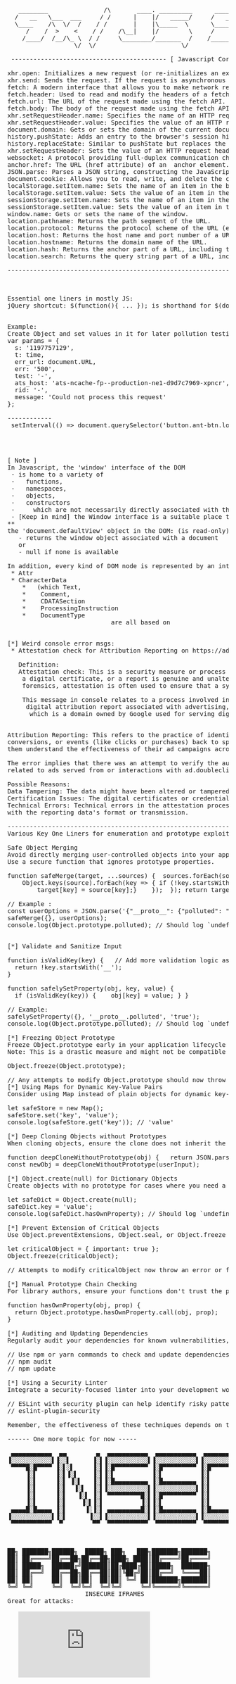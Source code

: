 <pre>


   ________               /\       ____. _________      _________      .__                  .__  .__        
  /   __   \___  ___     / /      |    |/   _____/     /   _____/ ____ |  |__   ____   ____ |  | |__| ____  
  \____    /\  \/  /    / /       |    |\_____  \      \_____  \_/ ___\|  |  \ /  _ \ /  _ \|  | |  |/    \ 
     /    /  >    <    / /    /\__|    |/        \     /        \  \___|   Y  (  <_> |  <_> )  |_|  |   |  \
    /____/  /__/\_ \  / /     \________/_______  /    /_______  /\___  >___|  /\____/ \____/|____/__|___|  /
                  \/  \/                       \/             \/     \/     \/                           \/ 

 ------------------------------------------ [ Javascript Core Methods / Functions    ] --------------------------------------------------

xhr.open: Initializes a new request (or re-initializes an existing one) in an XMLHttpRequest object with a specified method and URL.
xhr.send: Sends the request. If the request is asynchronous (which is the default), this method returns as soon as the request is sent.
fetch: A modern interface that allows you to make network requests similar to XMLHttpRequest. It returns promises and is more powerful and flexible.
fetch.header: Used to read and modify the headers of a fetch request.
fetch.url: The URL of the request made using the fetch API.
fetch.body: The body of the request made using the fetch API, used to specify the data to be sent to the server.
xhr.setRequestHeader.name: Specifies the name of an HTTP request header to be set before sending a request with XMLHttpRequest.
xhr.setRequestHeader.value: Specifies the value of an HTTP request header to be set with setRequestHeader.
document.domain: Gets or sets the domain of the current document, used for same-origin policy.
history.pushState: Adds an entry to the browser's session history stack, allowing you to change the URL without reloading the page.
history.replaceState: Similar to pushState but replaces the current entry in the session history stack.
xhr.setRequestHeader: Sets the value of an HTTP request header when using XMLHttpRequest.
websocket: A protocol providing full-duplex communication channels over a single TCP connection, used for real-time data transfer between a client and a server.
anchor.href: The URL (href attribute) of an <a> anchor element.
JSON.parse: Parses a JSON string, constructing the JavaScript value or object described by the string.
document.cookie: Allows you to read, write, and delete the cookies associated with the document.
localStorage.setItem.name: Sets the name of an item in the browser's local storage.
localStorage.setItem.value: Sets the value of an item in the browser's local storage.
sessionStorage.setItem.name: Sets the name of an item in the browser's session storage.
sessionStorage.setItem.value: Sets the value of an item in the browser's session storage.
window.name: Gets or sets the name of the window.
location.pathname: Returns the path segment of the URL.
location.protocol: Returns the protocol scheme of the URL (e.g., "http:" or "https:").
location.host: Returns the host name and port number of a URL.
location.hostname: Returns the domain name of the URL.
location.hash: Returns the anchor part of a URL, including the hash sign (#).
location.search: Returns the query string part of a URL, including the question mark (?).

--------------------------------------------------------------------------------------------------------------------------------------------------------

<!-- <img width="419" alt="image" src="https://github.com/djsubstance/Essential-JS-or-PHP-one-liners/assets/20057689/a944fd34-1e76-4001-8962-b97032901427"> -->

Essential one liners in mostly JS:
jQuery shortcut: $(function(){ ... }); is shorthand for $(document).ready(function(){ ... });

  
Example:
Create Object and set values in it for later pollution testing:
var params = {
  s: '1197757129',
  t: time,
  err_url: document.URL,
  err: '500',
  test: '-',
  ats_host: 'ats-ncache-fp--production-ne1-d9d7c7969-xpncr',
  rid: '-',
  message: 'Could not process this request'
};

------------
 setInterval(() => document.querySelector('button.ant-btn.load-more.ant-btn-primary')?.click(), 100);

 


[ Note ]
In Javascript, the 'window' interface of the DOM
 - is home to a variety of
 -   functions,
 -   namespaces,
 -   objects,
 -   constructors
 -     which are not necessarily directly associated with the concept of a user interface 'window'
 - [Keep in mind] the Window interface is a suitable place to include these items that need to be globally available.
**
the 'document.defaultView' object in the DOM: (is read-only)
   - returns the window object associated with a document
   or
   - null if none is available

In addition, every kind of DOM node is represented by an interface based on Node. 
 * Attr
 * CharacterData
    *   (which Text,
    *    Comment,
    *    CDATASection 
    *    ProcessingInstruction 
    *    DocumentType
                            are all based on


[*] Weird console error msgs:
 * Attestation check for Attribution Reporting on https://ad.doubleclick.net failed

   Definition:
   Attestation check: This is a security measure or process used to verify that a piece of data,
    a digital certificate, or a report is genuine and unaltered. In cybersecurity and digital
    forensics, attestation is often used to ensure that a system or a set of data has not been tampered with.

    This message in console relates to a process involved in verifying the integrity or authenticity of a 
     digital attribution report associated with advertising, specifically in the context of ad.doubleclick.net, 
      which is a domain owned by Google used for serving digital advertisements.


Attribution Reporting: This refers to the practice of identifying how users interact with advertising content and attributing actions, 
conversions, or events (like clicks or purchases) back to specific ads. Attribution reporting is crucial for advertisers as it helps
them understand the effectiveness of their ad campaigns across different platforms and media.

The error implies that there was an attempt to verify the authenticity or integrity of attribution reporting data
related to ads served from or interactions with ad.doubleclick.net, but this verification process did not succeed.  

Possible Reasons:
Data Tampering: The data might have been altered or tampered with, which could indicate a security issue or fraudulent activity
Certification Issues: The digital certificates or credentials used in the attestation process might be expired, invalid, or not configured.
Technical Errors: Technical errors in the attestation process, including issues with how the check was performed
with the reporting data's format or transmission.
 
--------------------------------------------------------------------------------------------------------------------------------
Various Key One Liners for enumeration and prototype exploitation:

Safe Object Merging
Avoid directly merging user-controlled objects into your application or system objects. 
Use a secure function that ignores prototype properties.

function safeMerge(target, ...sources) {  sources.forEach(source => {
    Object.keys(source).forEach(key => { if (!key.startsWith('__')) {
        target[key] = source[key];}    });  }); return target; }

// Example :
const userOptions = JSON.parse('{"__proto__": {"polluted": "true"}}');
safeMerge({}, userOptions);
console.log(Object.prototype.polluted); // Should log `undefined`


[*] Validate and Sanitize Input

function isValidKey(key) {   // Add more validation logic as needed
  return !key.startsWith('__');
}

function safelySetProperty(obj, key, value) {
  if (isValidKey(key)) {    obj[key] = value; } }

// Example:
safelySetProperty({}, '__proto__.polluted', 'true');
console.log(Object.prototype.polluted); // Should log `undefined`

[*] Freezing Object Prototype
Freeze Object.prototype early in your application lifecycle to prevent modifications.
Note: This is a drastic measure and might not be compatible with all libraries or frameworks.

Object.freeze(Object.prototype);

// Any attempts to modify Object.prototype should now throw an error
[*] Using Maps for Dynamic Key-Value Pairs
Consider using Map instead of plain objects for dynamic key-value stores to avoid prototype pollution risks.

let safeStore = new Map();
safeStore.set('key', 'value');
console.log(safeStore.get('key')); // 'value'

[*] Deep Cloning Objects without Prototypes
When cloning objects, ensure the clone does not inherit the prototype of the original. This prevents prototype pollution through cloned objects.

function deepCloneWithoutPrototype(obj) {   return JSON.parse(JSON.stringify(obj));  }
const newObj = deepCloneWithoutPrototype(userInput);

[*] Object.create(null) for Dictionary Objects
Create objects with no prototype for cases where you need a pure dictionary without inherited properties.

let safeDict = Object.create(null);
safeDict.key = 'value';
console.log(safeDict.hasOwnProperty); // Should log `undefined`

[*] Prevent Extension of Critical Objects
Use Object.preventExtensions, Object.seal, or Object.freeze to make critical objects immutable, depending on your needs.

let criticalObject = { important: true };
Object.freeze(criticalObject);

// Attempts to modify criticalObject now throw an error or fail silently in non-strict mode

[*] Manual Prototype Chain Checking
For library authors, ensure your functions don't trust the prototype chain implicitly.

function hasOwnProperty(obj, prop) {
  return Object.prototype.hasOwnProperty.call(obj, prop);
}

[*] Auditing and Updating Dependencies
Regularly audit your dependencies for known vulnerabilities, including prototype pollution, and update them as necessary.

// Use npm or yarn commands to check and update dependencies
// npm audit
// npm update

[*] Using a Security Linter
Integrate a security-focused linter into your development workflow to catch potential vulnerabilities early.

// ESLint with security plugin can help identify risky patterns
// eslint-plugin-security

Remember, the effectiveness of these techniques depends on the context in which they're applied.

------ One more topic for now -----
   
 ▄▄▄▄▄▄▄▄▄▄▄  ▄▄        ▄  ▄▄▄▄▄▄▄▄▄▄▄  ▄▄▄▄▄▄▄▄▄▄▄  ▄▄▄▄▄▄▄▄▄▄▄  ▄         ▄  ▄▄▄▄▄▄▄▄▄▄▄  ▄▄▄▄▄▄▄▄▄▄▄ 
▐░░░░░░░░░░░▌▐░░▌      ▐░▌▐░░░░░░░░░░░▌▐░░░░░░░░░░░▌▐░░░░░░░░░░░▌▐░▌       ▐░▌▐░░░░░░░░░░░▌▐░░░░░░░░░░░▌
 ▀▀▀▀█░█▀▀▀▀ ▐░▌░▌     ▐░▌▐░█▀▀▀▀▀▀▀▀▀ ▐░█▀▀▀▀▀▀▀▀▀ ▐░█▀▀▀▀▀▀▀▀▀ ▐░▌       ▐░▌▐░█▀▀▀▀▀▀▀█░▌▐░█▀▀▀▀▀▀▀▀▀ 
     ▐░▌     ▐░▌▐░▌    ▐░▌▐░▌          ▐░▌          ▐░▌          ▐░▌       ▐░▌▐░▌       ▐░▌▐░▌          
     ▐░▌     ▐░▌ ▐░▌   ▐░▌▐░█▄▄▄▄▄▄▄▄▄ ▐░█▄▄▄▄▄▄▄▄▄ ▐░▌          ▐░▌       ▐░▌▐░█▄▄▄▄▄▄▄█░▌▐░█▄▄▄▄▄▄▄▄▄ 
     ▐░▌     ▐░▌  ▐░▌  ▐░▌▐░░░░░░░░░░░▌▐░░░░░░░░░░░▌▐░▌          ▐░▌       ▐░▌▐░░░░░░░░░░░▌▐░░░░░░░░░░░▌
     ▐░▌     ▐░▌   ▐░▌ ▐░▌ ▀▀▀▀▀▀▀▀▀█░▌▐░█▀▀▀▀▀▀▀▀▀ ▐░▌          ▐░▌       ▐░▌▐░█▀▀▀▀█░█▀▀ ▐░█▀▀▀▀▀▀▀▀▀ 
     ▐░▌     ▐░▌    ▐░▌▐░▌          ▐░▌▐░▌          ▐░▌          ▐░▌       ▐░▌▐░▌     ▐░▌  ▐░▌          
 ▄▄▄▄█░█▄▄▄▄ ▐░▌     ▐░▐░▌ ▄▄▄▄▄▄▄▄▄█░▌▐░█▄▄▄▄▄▄▄▄▄ ▐░█▄▄▄▄▄▄▄▄▄ ▐░█▄▄▄▄▄▄▄█░▌▐░▌      ▐░▌ ▐░█▄▄▄▄▄▄▄▄▄ 
▐░░░░░░░░░░░▌▐░▌      ▐░░▌▐░░░░░░░░░░░▌▐░░░░░░░░░░░▌▐░░░░░░░░░░░▌▐░░░░░░░░░░░▌▐░▌       ▐░▌▐░░░░░░░░░░░▌
 ▀▀▀▀▀▀▀▀▀▀▀  ▀        ▀▀  ▀▀▀▀▀▀▀▀▀▀▀  ▀▀▀▀▀▀▀▀▀▀▀  ▀▀▀▀▀▀▀▀▀▀▀  ▀▀▀▀▀▀▀▀▀▀▀  ▀         ▀  ▀▀▀▀▀▀▀▀▀▀▀ 
                                                                                                        


██╗ ███████╗██████╗  █████╗ ███╗   ███╗███████╗███████╗
██║ ██╔════╝██╔══██╗██╔══██╗████╗ ████║██╔════╝██╔════╝
██║ █████╗  ██████╔╝███████║██╔████╔██║█████╗  ███████╗
██║ ██╔══╝  ██╔══██╗██╔══██║██║╚██╔╝██║██╔══╝  ╚════██║
██║ ██║     ██║  ██║██║  ██║██║ ╚═╝ ██║███████╗███████║
╚═╝ ╚═╝     ╚═╝  ╚═╝╚═╝  ╚═╝╚═╝     ╚═╝╚══════╝╚══════╝
                     INSECURE IFRAMES                               
Great for attacks: 

   <iframe name="result" allow="midi; geolocation; microphone; camera; display-capture; encrypted-media; clipboard-read; clipboard-write; notifications; payment-handler; persistent-storage; background-sync; ambient-light-sensor; accessibility-events;"  sandbox="allow-modals allow-forms allow-scripts allow-same-origin allow-popups allow-top-navigation-by-user-activiation allow-downloads" allowfullscreen="" allowpaymentrequest="" frameborder=0 src="https://target.com">

      Note: do not ever use this in production
       
My recommendation is to test your apps thoroughly and consider the impact of security measures on functionality and performance.
Also, do not overuse shared hosting and forget what you have exposed on Github or on your own domains

 - substance
 peace and beats
 
</pre>
